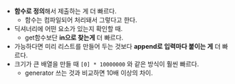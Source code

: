- **함수로 정의**해서 제출하는 게 더 빠르다.
  - 함수는 컴파일되어 처리돼서 그렇다고 한다.
- 딕셔너리에 어떤 요소가 있는지 확인할 때.
  - get함수보단 **in으로 찾는게** 더 빠르다.
- 가능하다면 미리 리스트를 만들어 두는 것보다 **append로 입력마다 붙이는 게** 더 빠르다.
- 크기가 큰 배열을 만들 때 `[0] * 10000000` 와 같은 방식이 훨씬 빠르다. 
  - generator 쓰는 것과 비교하면 10배 이상의 차이.

